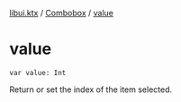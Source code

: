 [libui.ktx](../README.md) / [Combobox](README.md) / [value](value.md)

# value

`var value: Int`

Return or set the index of the item selected.
